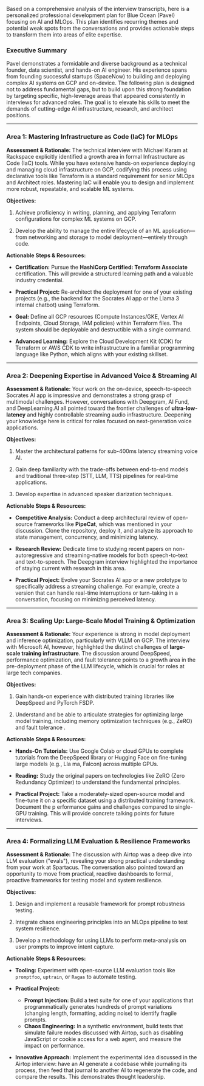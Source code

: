 Based on a comprehensive analysis of the interview transcripts, here is a personalized professional development plan for Blue Ocean (Pavel) focusing on AI and MLOps. This plan identifies recurring themes and potential weak spots from the conversations and provides actionable steps to transform them into areas of elite expertise.

### **Executive Summary**

Pavel demonstrates a formidable and diverse background as a technical founder, data scientist, and hands-on AI engineer. His experience spans from founding successful startups (SpaceNow) to building and deploying complex AI systems on GCP and on-device. The following plan is designed not to address fundamental gaps, but to build upon this strong foundation by targeting specific, high-leverage areas that appeared consistently in interviews for advanced roles. The goal is to elevate his skills to meet the demands of cutting-edge AI infrastructure, research, and architect positions.

---

### **Area 1: Mastering Infrastructure as Code (IaC) for MLOps**

**Assessment & Rationale:**
The technical interview with Michael Karam at Rackspace explicitly identified a growth area in formal Infrastructure as Code (IaC) tools. While you have extensive hands-on experience deploying and managing cloud infrastructure on GCP, codifying this process using declarative tools like Terraform is a standard requirement for senior MLOps and Architect roles. Mastering IaC will enable you to design and implement more robust, repeatable, and scalable ML systems.

**Objectives:**

1.  Achieve proficiency in writing, planning, and applying Terraform configurations for complex ML systems on GCP.

2.  Develop the ability to manage the entire lifecycle of an ML application—from networking and storage to model deployment—entirely through code.

**Actionable Steps & Resources:**
*   **Certification:** Pursue the **HashiCorp Certified: Terraform Associate** certification. This will provide a structured learning path and a valuable industry credential.

*   **Practical Project:** Re-architect the deployment for one of your existing projects (e.g., the backend for the Socrates AI app or the Llama 3 internal chatbot) using Terraform.

*   **Goal:** Define all GCP resources (Compute Instances/GKE, Vertex AI Endpoints, Cloud Storage, IAM policies) within Terraform files. The system should be deployable and destructible with a single command.

*   **Advanced Learning:** Explore the Cloud Development Kit (CDK) for Terraform or AWS CDK to write infrastructure in a familiar programming language like Python, which aligns with your existing skillset.

---

### **Area 2: Deepening Expertise in Advanced Voice & Streaming AI**

**Assessment & Rationale:**
Your work on the on-device, speech-to-speech Socrates AI app is impressive and demonstrates a strong grasp of multimodal challenges. However, conversations with Deepgram, AI Fund, and DeepLearning.AI all pointed toward the frontier challenges of **ultra-low-latency** and highly controllable streaming audio infrastructure. Deepening your knowledge here is critical for roles focused on next-generation voice applications.

**Objectives:**
1.  Master the architectural patterns for sub-400ms latency streaming voice AI.

2.  Gain deep familiarity with the trade-offs between end-to-end models and traditional three-step (STT, LLM, TTS) pipelines for real-time applications.

3.  Develop expertise in advanced speaker diarization techniques.

**Actionable Steps & Resources:**

*   **Competitive Analysis:** Conduct a deep architectural review of open-source frameworks like **PipeCat**, which was mentioned in your discussion. Clone the repository, deploy it, and analyze its approach to state management, concurrency, and minimizing latency.

*   **Research Review:** Dedicate time to studying recent papers on non-autoregressive and streaming-native models for both speech-to-text and text-to-speech. The Deepgram interview highlighted the importance of staying current with research in this area.

*   **Practical Project:** Evolve your Socrates AI app or a new prototype to specifically address a streaming challenge. For example, create a version that can handle real-time interruptions or turn-taking in a conversation, focusing on minimizing perceived latency.

---

### **Area 3: Scaling Up: Large-Scale Model Training & Optimization**

**Assessment & Rationale:**
Your experience is strong in model deployment and inference optimization, particularly with VLLM on GCP. The interview with Microsoft AI, however, highlighted the distinct challenges of **large-scale training infrastructure**. The discussion around DeepSpeed, performance optimization, and fault tolerance points to a growth area in the pre-deployment phase of the LLM lifecycle, which is crucial for roles at large tech companies.

**Objectives:**

1.  Gain hands-on experience with distributed training libraries like DeepSpeed and PyTorch FSDP.

2.  Understand and be able to articulate strategies for optimizing large model training, including memory optimization techniques (e.g., ZeRO) and fault tolerance
.

**Actionable Steps & Resources:**
*   **Hands-On Tutorials:** Use Google Colab or cloud GPUs to complete tutorials from the DeepSpeed library or Hugging Face on fine-tuning large models (e.g., Lla
ma, Falcon) across multiple GPUs.

*   **Reading:** Study the original papers on technologies like ZeRO (Zero Redundancy Optimizer) to understand the fundamental principles.

*   **Practical Project:** Take a moderately-sized open-source model and fine-tune it on a specific dataset using a distributed training framework. Document the p
erformance gains and challenges compared to single-GPU training. This will provide concrete talking points for future interviews.

---

### **Area 4: Formalizing LLM Evaluation & Resilience Frameworks**

**Assessment & Rationale:**
The discussion with Airtop was a deep dive into LLM evaluation ("evals"), revealing your strong practical understanding from your work at Spartacus. The conversation also pointed toward an opportunity to move from practical, reactive dashboards to formal, proactive frameworks for testing model and system resilience.

**Objectives:**
1.  Design and implement a reusable framework for prompt robustness testing.

2.  Integrate chaos engineering principles into an MLOps pipeline to test system resilience.

3.  Develop a methodology for using LLMs to perform meta-analysis on user prompts to improve intent capture.

**Actionable Steps & Resources:**

*   **Tooling:** Experiment with open-source LLM evaluation tools like `promptfoo`, `uptrain`, or `Ragas` to automate testing.

*   **Practical Project:**
    *   **Prompt Injection:** Build a test suite for one of your applications that programmatically generates hundreds of prompt variations (changing length, formatting, adding noise) to identify fragile prompts.
    *   **Chaos Engineering:** In a synthetic environment, build tests that simulate failure modes discussed with Airtop, such as disabling JavaScript or cookie access for a web agent, and measure the impact on performance.

*   **Innovative Approach:** Implement the experimental idea discussed in the Airtop interview: have an AI generate a codebase while journaling its process, then feed that journal to another AI to regenerate the code, and compare the results. This demonstrates thought leadership.